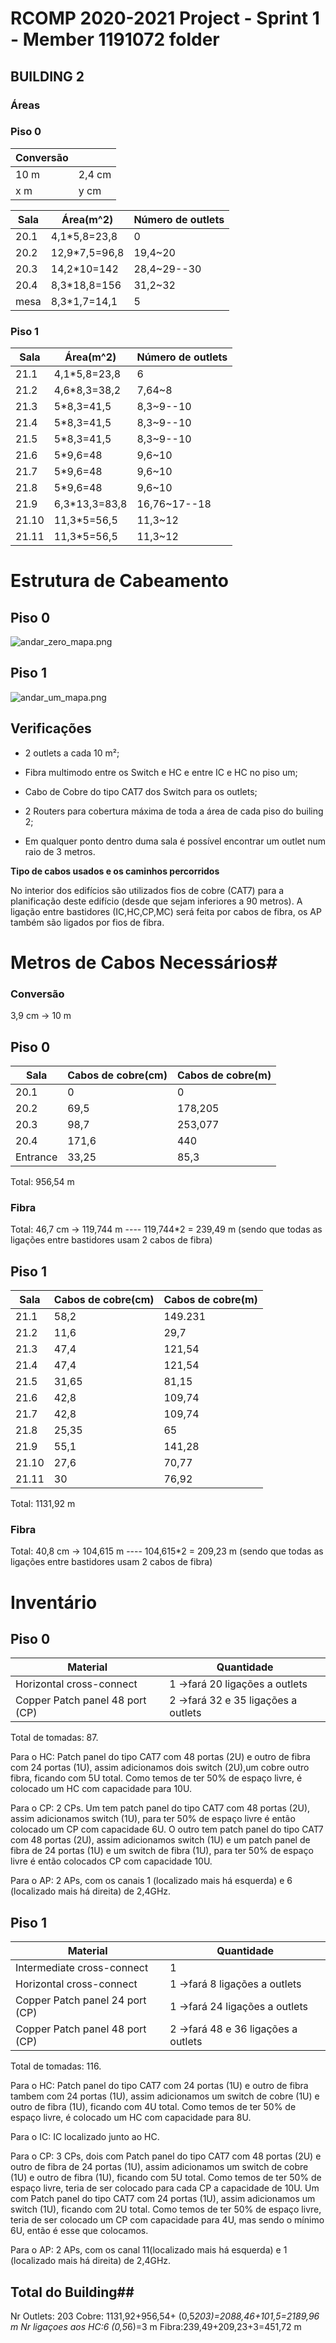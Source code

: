 RCOMP 2020-2021 Project - Sprint 1 - Member 1191072 folder
===========================================

## BUILDING 2 ##

### Áreas ###

### Piso 0 ###


|Conversão|   |
|-----|-------|
|10 m |	2,4 cm|
|x m	|y cm	  |

|Sala |  Área(m^2)  |Número de outlets|
|-----|-------------|-----------------|
|20.1	|4,1*5,8=23,8 |0                |
|20.2	|12,9*7,5=96,8|19,4~20          |
|20.3	|14,2*10=142  |28,4~29--30      |
|20.4	|8,3*18,8=156 |31,2~32          |
|mesa |8,3*1,7=14,1 |5                |


### Piso 1 ###

|Sala|  Área(m^2)  |Número de outlets|
|----|-------------|-----------------|
21.1 |4,1*5,8=23,8 |6                |
21.2 |4,6*8,3=38,2 |7,64~8           |
21.3 |5*8,3=41,5   |8,3~9--10        |
21.4 |5*8,3=41,5   |8,3~9--10        |
21.5 |5*8,3=41,5   |8,3~9--10        |
21.6 |5*9,6=48     |9,6~10           |
21.7 |5*9,6=48     |9,6~10           |
21.8 |5*9,6=48	   |9,6~10           |
21.9 |6,3*13,3=83,8|16,76~17--18     |
21.10|11,3*5=56,5	 |11,3~12          |
21.11|11,3*5=56,5  |11,3~12          |

# Estrutura de Cabeamento

## Piso 0

![andar_zero_mapa.png](andar_zero_mapa.png)

## Piso 1

![andar_um_mapa.png](andar_um_mapa.png)

## Verificações

- 2 outlets a cada 10 m²;

- Fibra multimodo entre os Switch e HC e entre IC e HC no piso um;

- Cabo de Cobre do tipo CAT7 dos Switch para os outlets;

- 2 Routers para cobertura máxima de toda a área de cada piso do builing 2;

- Em qualquer ponto dentro duma sala é possível encontrar um outlet num raio de 3 metros.

**Tipo de cabos usados e os caminhos percorridos**

No interior dos edifícios são utilizados fios de cobre (CAT7) para a planificação deste edifício (desde que sejam inferiores a 90 metros).
A ligação entre bastidores (IC,HC,CP,MC) será feita por cabos de fibra, os AP também são ligados por fios de fibra.

# Metros de Cabos Necessários#

### Conversão ###

3,9 cm -> 10 m

## Piso 0 ##

|Sala     |Cabos de cobre(cm)|Cabos de cobre(m)|
|---------|------------------|-----------------|
|20.1	    |0                 |0                |
|20.2	    |69,5              |178,205          |
|20.3	    |98,7              |253,077          |
|20.4	    |171,6             |440              |
|Entrance |33,25             |85,3             |

Total: 956,54 m

### Fibra ###

Total: 46,7 cm -> 119,744 m ---- 119,744*2 = 239,49 m (sendo que todas as ligações entre bastidores usam 2 cabos de fibra)

## Piso 1 ##

|Sala     |Cabos de cobre(cm)|Cabos de cobre(m)|
|---------|------------------|-----------------|
21.1      | 58,2             | 149.231         |
21.2      | 11,6             | 29,7            |
21.3      | 47,4             | 121,54          |
21.4      | 47,4             | 121,54          |
21.5      | 31,65            | 81,15           |
21.6      | 42,8             | 109,74          |
21.7      | 42,8             | 109,74          |
21.8      |	25,35            | 65              |
21.9      | 55,1             | 141,28          |
21.10     |	27,6             | 70,77           |
21.11     | 30               | 76,92           |

Total: 1131,92 m

### Fibra ###

Total: 40,8 cm -> 104,615 m ---- 104,615*2 = 209,23 m (sendo que todas as ligações entre bastidores usam 2 cabos de fibra)

# Inventário #

## Piso 0 ##

| Material   |  Quantidade|
|---|---|
| Horizontal cross-connect| 1 ->fará 20 ligações a outlets|
| Copper Patch panel 48 port (CP)|2 ->fará 32 e 35 ligações a outlets|

Total de tomadas: 87.

Para o HC: Patch panel do tipo CAT7 com 48 portas (2U) e outro de fibra com 24 portas (1U), assim adicionamos dois switch (2U),um cobre outro fibra, ficando com 5U total. Como temos de ter 50% de espaço livre, é colocado um HC com capacidade para 10U.

Para o CP: 2 CPs. Um tem patch panel do tipo CAT7 com 48 portas (2U), assim adicionamos switch (1U), para ter 50% de espaço livre é então colocado um CP com capacidade 6U.
O outro tem patch panel do tipo CAT7 com 48 portas (2U), assim adicionamos switch (1U) e um patch panel de fibra de 24 portas (1U) e um switch de fibra (1U), para ter 50% de espaço livre é então colocados CP com capacidade 10U.

Para o AP: 2 APs, com os canais 1 (localizado mais há esquerda) e 6 (localizado mais há direita) de 2,4GHz.

## Piso 1 ##

| Material   |  Quantidade |
| ---|---|
| Intermediate cross-connect|1 |
| Horizontal cross-connect|1 ->fará 8 ligações a outlets
| Copper Patch panel 24 port (CP) |1   ->fará 24 ligações a outlets
| Copper Patch panel 48 port (CP)|2    ->fará 48 e 36 ligações a outlets

Total de tomadas: 116.

Para o HC: Patch panel do tipo CAT7 com 24 portas (1U) e outro de fibra tambem com 24 portas (1U), assim adicionamos um switch de cobre (1U) e outro de fibra (1U), ficando com 4U total. Como temos de ter 50% de espaço livre, é colocado um HC com capacidade para 8U.

Para o IC: IC localizado junto ao HC.

Para o CP: 3 CPs, dois com Patch panel do tipo CAT7 com 48 portas (2U) e outro de fibra de 24 portas (1U), assim adicionamos um switch de cobre (1U) e outro de fibra (1U), ficando com 5U total. Como temos de ter 50% de espaço livre, teria de ser colocado para cada CP a capacidade de 10U.
Um com Patch panel do tipo CAT7 com 24 portas (1U), assim adicionamos um switch (1U), ficando com 2U total. Como temos de ter 50% de espaço livre, teria de ser colocado um CP com capacidade para 4U, mas sendo o mínimo 6U, então é esse que colocamos.

Para o AP: 2 APs, com os canal 11(localizado mais há esquerda) e 1 (localizado mais há direita) de 2,4GHz.

## Total do Building##
Nr Outlets: 203
Cobre: 1131,92+956,54+ (0,5*203)=2088,46+101,5=2189,96 m
Nr ligaçoes aos HC:6
(0,5*6)=3 m
Fibra:239,49+209,23+3=451,72 m

